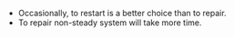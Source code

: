 - Occasionally, to restart is a better choice than to repair.
- To repair non-steady system will take more time.
